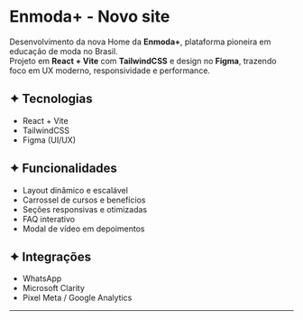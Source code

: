 # Enmoda+ - Novo site

Desenvolvimento da nova Home da **Enmoda+**, plataforma pioneira em educação de moda no Brasil.  
Projeto em **React + Vite** com **TailwindCSS** e design no **Figma**, trazendo foco em UX moderno, responsividade e performance.

## ✦ Tecnologias
- React + Vite  
- TailwindCSS  
- Figma (UI/UX)  

## ✦ Funcionalidades
- Layout dinâmico e escalável 
- Carrossel de cursos e benefícios  
- Seções responsivas e otimizadas  
- FAQ interativo  
- Modal de vídeo em depoimentos  
 

## ✦ Integrações
- WhatsApp  
- Microsoft Clarity  
- Pixel Meta / Google Analytics  

---
